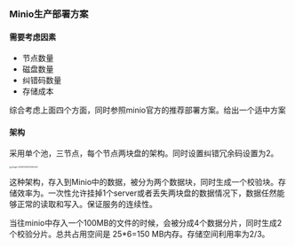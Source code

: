 ### Minio生产部署方案

#### 需要考虑因素

- 节点数量
- 磁盘数量
- 纠错码数量
- 存储成本

综合考虑上面四个方面，同时参照minio官方的推荐部署方案。给出一个适中方案



#### 架构

采用单个池，三节点，每个节点两块盘的架构。同时设置纠错冗余码设置为2。

<img src="/Users/chenhaiqing/Library/Application Support/typora-user-images/image-20250102153340243.png" alt="image-20250102153340243" style="zoom: 25%;" />

这种架构，存入到Minio中的数据，被分为两个数据块，同时生成一个校验块。存储效率为。一次性允许挂掉1个server或者丢失两块盘的数据情况下，数据任然能够正常的读取和写入。保证服务的连续性。

当往minio中存入一个100MB的文件的时候，会被分成4个数据分片，同时生成2个校验分片。总共占用空间是 25*6=150 MB内存。存储空间利用率为2/3。







